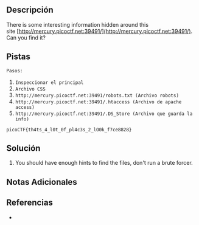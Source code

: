 ## Descripción

There is some interesting information hidden around this site [http://mercury.picoctf.net:39491/](http://mercury.picoctf.net:39491/). Can you find it?
## Pistas

`Pasos:`
1. `Inspeccionar el principal`
2. `Archivo CSS`
3. `http://mercury.picoctf.net:39491/robots.txt (Archivo robots)`
4. `http://mercury.picoctf.net:39491/.htaccess (Archivo de apache access)`
5. `http://mercury.picoctf.net:39491/.DS_Store (Archivo que guarda la info)`


`picoCTF{th4ts_4_l0t_0f_pl4c3s_2_lO0k_f7ce8828}`

## Solución

1. You should have enough hints to find the files, don't run a brute forcer.


## Notas Adicionales



## Referencias
- 

